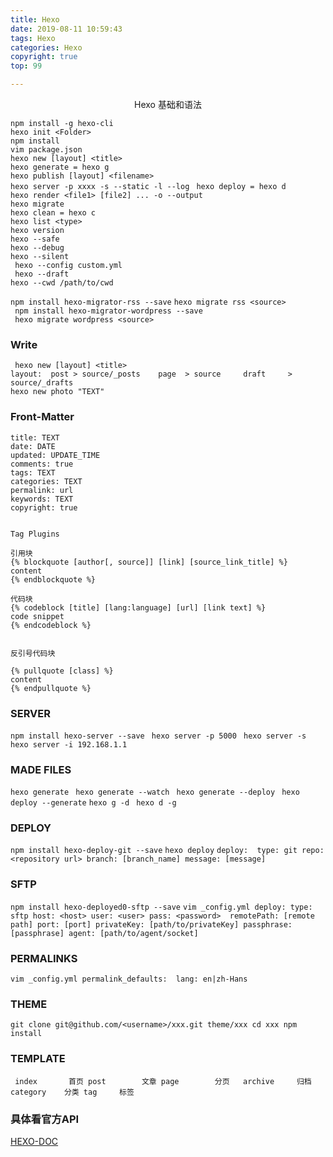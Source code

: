```yaml
---
title: Hexo
date: 2019-08-11 10:59:43
tags: Hexo
categories: Hexo
copyright: true
top: 99

---
```


<center> Hexo 基础和语法 </center>

<!-- More --> 

`npm install -g hexo-cli`  
`hexo init <Folder>`  
`npm install`  
`vim package.json`  
` hexo new [layout] <title> `  
` hexo generate = hexo g `  
` hexo publish [layout] <filename> `   
` hexo server -p xxxx -s --static -l --log `
` hexo deploy = hexo d`  
` hexo render <file1> [file2] ... -o --output `  
` hexo migrate `  
` hexo clean = hexo c `   
` hexo list <type> `  
` hexo version `  
` hexo --safe `   
` hexo --debug `  
` hexo --silent `  
` hexo --config custom.yml`   
` hexo --draft`  
` hexo --cwd /path/to/cwd `

` npm install hexo-migrator-rss --save `
` hexo migrate rss <source> `  
` npm install hexo-migrator-wordpress --save`  
` hexo migrate wordpress <source>`  

### Write
`  hexo new [layout] <title> `  
` layout:  post > source/_posts    page  > source     draft 	> source/_drafts `  
` hexo new photo "TEXT" `  

### Front-Matter
```
title: TEXT
date: DATE
updated: UPDATE_TIME
comments: true
tags: TEXT
categories: TEXT
permalink: url
keywords: TEXT
copyright: true   


Tag Plugins

引用块
{% blockquote [author[, source]] [link] [source_link_title] %} 
content 
{% endblockquote %} 

代码块
{% codeblock [title] [lang:language] [url] [link text] %}
code snippet
{% endcodeblock %} 

    
反引号代码块

{% pullquote [class] %}
content
{% endpullquote %}  
```
   
### SERVER 
`npm install hexo-server --save`
` hexo server -p 5000`
` hexo server -s` 
` hexo server -i 192.168.1.1` 

### MADE FILES
`hexo generate` 
` hexo generate --watch` 
` hexo generate --deploy` 
` hexo deploy --generate` 
` hexo g -d `
` hexo d -g` 

### DEPLOY 
`npm install hexo-deploy-git --save` 
` hexo deploy `
` deploy: 
	type: git
	repo: <repository url>
	branch: [branch_name]
	message: [message]
`

### SFTP
`npm install hexo-deployed0-sftp --save`
`vim _config.yml
deploy:
	type: sftp
	host: <host>
	user: <user>
	pass: <password> 
	remotePath: [remote path]
	port: [port]
	privateKey: [path/to/privateKey]
	passphrase: [passphrase]
	agent: [path/to/agent/socket]
`

### PERMALINKS
`vim _config.yml
permalink_defaults: 
	lang: en|zh-Hans
`

### THEME
`git clone git@github.com/<username>/xxx.git theme/xxx
cd xxx
npm install`

### TEMPLATE
` 
index  		首页
post		文章
page		分页	
archive		归档
category	分类
tag		标签
`

### 具体看官方API
[HEXO-DOC](https://hexo.io/zh-cn/docs/ "HEXO_DOC")












